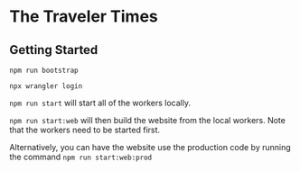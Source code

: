 # The Traveler Times

## Getting Started

`npm run bootstrap`

`npx wrangler login`

`npm run start` will start all of the workers locally.

`npm run start:web` will then build the website from the local workers. Note that the workers need to be started first.

Alternatively, you can have the website use the production code by running the command `npm run start:web:prod`
